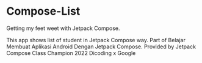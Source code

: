 # Compose-List
Getting my feet weet with Jetpack Compose. 

This app shows list of student in Jetpack Compose way. Part of Belajar Membuat Aplikasi Android Dengan Jetpack Compose. Provided by Jetpack Compose Class Champion 2022 Dicoding x Google
